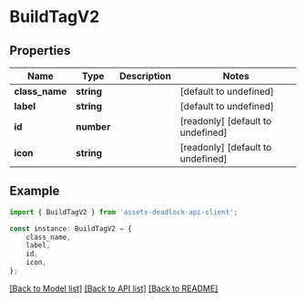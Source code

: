 # BuildTagV2


## Properties

Name | Type | Description | Notes
------------ | ------------- | ------------- | -------------
**class_name** | **string** |  | [default to undefined]
**label** | **string** |  | [default to undefined]
**id** | **number** |  | [readonly] [default to undefined]
**icon** | **string** |  | [readonly] [default to undefined]

## Example

```typescript
import { BuildTagV2 } from 'assets-deadlock-api-client';

const instance: BuildTagV2 = {
    class_name,
    label,
    id,
    icon,
};
```

[[Back to Model list]](../README.md#documentation-for-models) [[Back to API list]](../README.md#documentation-for-api-endpoints) [[Back to README]](../README.md)
